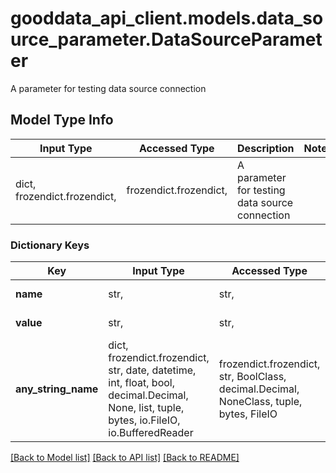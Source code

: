 # gooddata_api_client.models.data_source_parameter.DataSourceParameter

A parameter for testing data source connection

## Model Type Info
Input Type | Accessed Type | Description | Notes
------------ | ------------- | ------------- | -------------
dict, frozendict.frozendict,  | frozendict.frozendict,  | A parameter for testing data source connection | 

### Dictionary Keys
Key | Input Type | Accessed Type | Description | Notes
------------ | ------------- | ------------- | ------------- | -------------
**name** | str,  | str,  | Parameter name. | 
**value** | str,  | str,  | Parameter value. | 
**any_string_name** | dict, frozendict.frozendict, str, date, datetime, int, float, bool, decimal.Decimal, None, list, tuple, bytes, io.FileIO, io.BufferedReader | frozendict.frozendict, str, BoolClass, decimal.Decimal, NoneClass, tuple, bytes, FileIO | any string name can be used but the value must be the correct type | [optional]

[[Back to Model list]](../../README.md#documentation-for-models) [[Back to API list]](../../README.md#documentation-for-api-endpoints) [[Back to README]](../../README.md)
